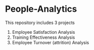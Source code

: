 # People-Analytics
This repository includes 3 projects
1. Employee Satisfaction Analysis 
2. Training Effectiveness Analysis 
3. Employee Turnover (attrition) Analysis
